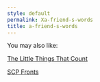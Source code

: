 ```yaml
---
style: default
permalink: Xa-friend-s-words
title: a-friend-s-words
---
```

You may also like:

[The Little Things That Count](http://scp-wiki.net/the-little-things-that-count)

[SCP Fronts](http://scp-wiki.net/scp-fronts)
